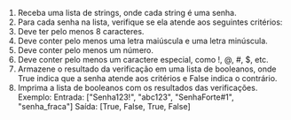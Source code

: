 1. Receba uma lista de strings, onde cada string é uma senha.
2. Para cada senha na lista, verifique se ela atende aos seguintes critérios:
3. Deve ter pelo menos 8 caracteres.
4. Deve conter pelo menos uma letra maiúscula e uma letra minúscula.
5. Deve conter pelo menos um número.
6. Deve conter pelo menos um caractere especial, como !, @, #, $, etc.
7. Armazene o resultado da verificação em uma lista de booleanos, onde True indica que a senha atende aos critérios e False indica o
contrário.
8. Imprima a lista de booleanos com os resultados das verificações.
Exemplo:
Entrada: ["Senha123!", "abc123", "SenhaForte#1", "senha_fraca"]
Saída: [True, False, True, False]
